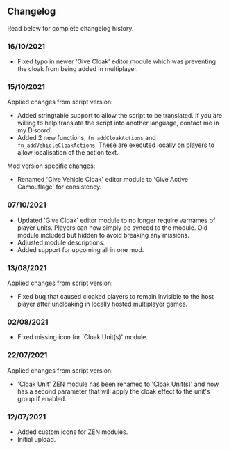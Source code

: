 ## Changelog
Read below for complete changelog history.

### 16/10/2021
- Fixed typo in newer 'Give Cloak' editor module which was preventing the cloak from being added in multiplayer.

### 15/10/2021
Applied changes from script version:  
- Added stringtable support to allow the script to be translated. If you are willing to help translate the script into another language, contact me in my Discord!
- Added 2 new functions, `fn_addCloakActions` and `fn_addVehicleCloakActions`. These are executed locally on players to allow localisation of the action text.

Mod version specific changes:
- Renamed 'Give Vehicle Cloak' editor module to 'Give Active Camouflage' for consistency.  

### 07/10/2021
- Updated 'Give Cloak' editor module to no longer require varnames of player units. Players can now simply be synced to the module. Old module included but hidden to avoid breaking any missions.
- Adjusted module descriptions.
- Added support for upcoming all in one mod.

### 13/08/2021
Applied changes from script version:
- Fixed bug that caused cloaked players to remain invisible to the host player after uncloaking in locally hosted multiplayer games.

### 02/08/2021
- Fixed missing icon for 'Cloak Unit(s)' module.

### 22/07/2021
Applied changes from script version:
- 'Cloak Unit' ZEN module has been renamed to 'Cloak Unit(s)' and now has a second parameter that will apply the cloak effect to the unit's group if enabled.

### 12/07/2021
- Added custom icons for ZEN modules.
- Initial upload.
